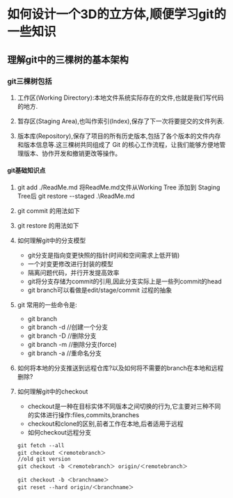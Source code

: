 # 如何设计一个3D的立方体,顺便学习git的一些知识

## 理解git中的三棵树的基本架构

### git三棵树包括

1. 工作区(Working Directory):本地文件系统实际存在的文件,也就是我们写代码的地方.

2. 暂存区(Staging Area),也叫作索引(Index),保存了下一次将要提交的文件列表.

3. 版本库(Repository),保存了项目的所有历史版本,包括了各个版本的文件内存和版本信息等.这三棵树共同组成了 Git 的核心工作流程，让我们能够方便地管理版本、协作开发和撤销更改等操作。

#### git基础知识点

1. git add ./ReadMe.md 将ReadMe.md文件从Working Tree 添加到 Staging Tree后 git restore --staged .\ReadMe.md

2. git commit 的用法如下

3. git restore 的用法如下

4. 如何理解git中的分支模型

    - git分支是指向变更快照的指针(时间和空间需求上低开销)
    - 一个对变更修改进行封装的模型
    - 隔离问题代码，并行开发提高效率
    - git将分支存储为commit的引用,因此分支实际上是一些列commit的head
    - git branch可以看做是edit/stage/commit 过程的抽象

5. git 常用的一些命令是:
    - git branch
    - git branch -d <branch> //创建一个分支
    - git branch -D <branch> //删除分支
    - git branch -m <branch> //删除分支(force)
    - git branch -a <branch> //重命名分支
6. 如何将本地的分支推送到远程仓库?以及如何将不需要的branch在本地和远程删除?

7. 如何理解git中的checkout
    - checkout是一种在目标实体不同版本之间切换的行为,它主要对三种不同的实体进行操作:files,commits,branches
    - checkout和clone的区别,前者工作在本地,后者适用于远程
    - 如何checkout远程分支

    ```shell
    git fetch --all
    git checkout ＜remotebranch＞
    //old git version
    git checkout -b ＜remotebranch＞ origin/＜remotebranch＞ 

    git checkout -b ＜branchname＞
    git reset --hard origin/＜branchname＞
    ```
